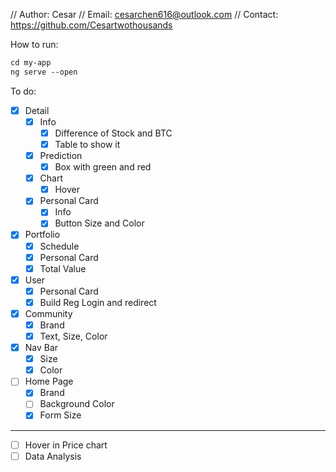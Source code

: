 // Author: Cesar
// Email: cesarchen616@outlook.com
// Contact: https://github.com/Cesartwothousands

How to run:
```txt
cd my-app
ng serve --open
```


To do:
- [x] Detail
    - [x] Info
        - [x] Difference of Stock and BTC
        - [x] Table to show it
    - [x] Prediction
        - [x] Box with green and red
    - [x] Chart
        - [x] Hover
    - [x] Personal Card
        - [x] Info
        - [x] Button Size and Color
- [x] Portfolio
    - [x] Schedule
    - [x] Personal Card
    - [x] Total Value
-  [x] User
    - [x] Personal Card
    - [x] Build Reg Login and redirect
- [x] Community
    - [x] Brand
    - [x] Text, Size, Color
- [x] Nav Bar
    - [x] Size
    - [x] Color
- [ ] Home Page
    - [x] Brand
    - [ ] Background Color
    - [x] Form Size
-----
- [ ] Hover in Price chart
- [ ] Data Analysis
